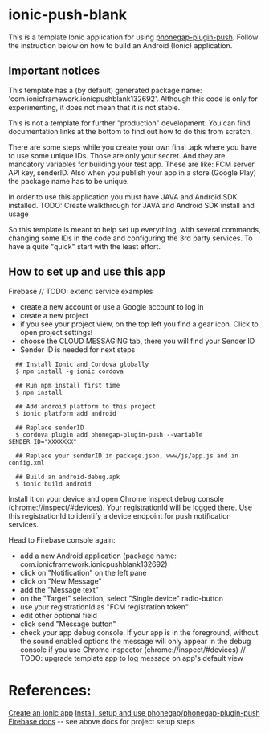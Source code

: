 # ionic-push-blank

This is a template Ionic application for using [phonegap-plugin-push](https://github.com/phonegap/phonegap-plugin-push).
Follow the instruction below on how to build an Android (Ionic) application.

## Important notices
This template has a (by default) generated package name: 'com.ionicframework.ionicpushblank132692'.
Although this code is only for experimenting, it does not mean that it is not stable.

This is not a template for further "production" development. You can find documentation links at the bottom to find out how to do this from scratch.

There are some steps while you create your own final .apk where you have to use some unique IDs. Those are only your secret. And they are mandatory variables for building your test app. These are like: FCM server API key, senderID. Also when you publish your app in a store (Google Play) the package name has to be unique.

In order to use this application you must have JAVA and Android SDK installed.
TODO: Create walkthrough for JAVA and Android SDK install and usage

So this template is meant to help set up everything, with several commands, changing some IDs in the code and configuring the 3rd party services. To have a quite "quick" start with the least effort. 

## How to set up and use this app

Firebase
// TODO: extend service examples
- create a new account or use a Google account to log in
- create a new project
- if you see your project view, on the top left you find a gear icon. Click to open project settings!
- choose the CLOUD MESSAGING tab, there you will find your Sender ID
- Sender ID is needed for next steps

```
  ## Install Ionic and Cordova globally
  $ npm install -g ionic cordova
  
  ## Run npm install first time
  $ npm install

  ## Add android platform to this project
  $ ionic platform add android
  
  ## Replace senderID
  $ cordova plugin add phonegap-plugin-push --variable SENDER_ID="XXXXXXX"
  
  ## Replace your senderID in package.json, www/js/app.js and in config.xml
  
  ## Build an android-debug.apk
  $ ionic build android
```

Install it on your device and open Chrome inspect debug console (chrome://inspect/#devices). Your registrationId will be logged there.
Use this registrationId to identify a device endpoint for push notification services.

Head to Firebase console again:
- add a new Android application (package name: com.ionicframework.ionicpushblank132692)
- click on "Notification" on the left pane
- click on "New Message"
- add the "Message text"
- on the "Target" selection, select "Single device" radio-button
- use your registrationId as "FCM registration token"
- edit other optional field
- click send "Message button"
- check your app debug console. If your app is in the foreground, without the sound enabled options the message will only appear in the debug console if you use Chrome inspector (chrome://inspect/#devices) // TODO: upgrade  template app to log message on app's default view

# References:

[Create an Ionic app](https://ionicframework.com/getting-started/)
[Install, setup and use phonegap/phonegap-plugin-push](https://github.com/phonegap/phonegap-plugin-push)
[Firebase docs](https://firebase.google.com/docs/) -- see above docs for project setup steps
